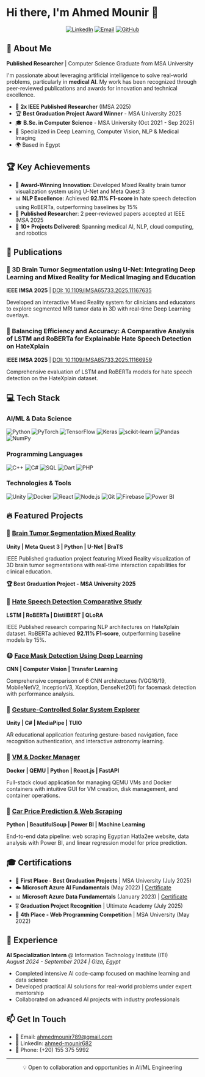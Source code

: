 # Hi there, I'm Ahmed Mounir 👋

<div align="center">
  
[![LinkedIn](https://img.shields.io/badge/LinkedIn-ahmed--mounir682-0077B5?style=for-the-badge&logo=linkedin&logoColor=white)](https://linkedin.com/in/ahmed-mounir682)
[![Email](https://img.shields.io/badge/Email-ahmedmounir789%40gmail.com-D14836?style=for-the-badge&logo=gmail&logoColor=white)](mailto:ahmedmounir789@gmail.com)
[![GitHub](https://img.shields.io/badge/GitHub-Mounir62-181717?style=for-the-badge&logo=github&logoColor=white)](https://github.com/Mounir62)

</div>

## 🚀 About Me

**Published Researcher** | Computer Science Graduate from MSA University

I'm passionate about leveraging artificial intelligence to solve real-world problems, particularly in **medical AI**. My work has been recognized through peer-reviewed publications and awards for innovation and technical excellence.

- 🔬 **2x IEEE Published Researcher** (IMSA 2025)
- 🏆 **Best Graduation Project Award Winner** - MSA University 2025
- 🎓 **B.Sc. in Computer Science** - MSA University (Oct 2021 - Sep 2025)
- 🧠 Specialized in Deep Learning, Computer Vision, NLP & Medical Imaging
- 🌍 Based in Egypt

## 🏆 Key Achievements

- 🥇 **Award-Winning Innovation**: Developed Mixed Reality brain tumor visualization system using U-Net and Meta Quest 3
- 📊 **NLP Excellence**: Achieved **92.11% F1-score** in hate speech detection using RoBERTa, outperforming baselines by 15%
- 📝 **Published Researcher**: 2 peer-reviewed papers accepted at IEEE IMSA 2025
- 💼 **10+ Projects Delivered**: Spanning medical AI, NLP, cloud computing, and robotics

## 📄 Publications

### 🧠 3D Brain Tumor Segmentation using U-Net: Integrating Deep Learning and Mixed Reality for Medical Imaging and Education
**IEEE IMSA 2025** | [DOI: 10.1109/IMSA65733.2025.11167635](https://doi.org/10.1109/IMSA65733.2025.11167635)

Developed an interactive Mixed Reality system for clinicians and educators to explore segmented MRI tumor data in 3D with real-time Deep Learning overlays.

### 💬 Balancing Efficiency and Accuracy: A Comparative Analysis of LSTM and RoBERTa for Explainable Hate Speech Detection on HateXplain
**IEEE IMSA 2025** | [DOI: 10.1109/IMSA65733.2025.11166959](https://doi.org/10.1109/IMSA65733.2025.11166959)

Comprehensive evaluation of LSTM and RoBERTa models for hate speech detection on the HateXplain dataset.

## 💻 Tech Stack

### AI/ML & Data Science
![Python](https://img.shields.io/badge/Python-3776AB?style=for-the-badge&logo=python&logoColor=white)
![PyTorch](https://img.shields.io/badge/PyTorch-EE4C2C?style=for-the-badge&logo=pytorch&logoColor=white)
![TensorFlow](https://img.shields.io/badge/TensorFlow-FF6F00?style=for-the-badge&logo=tensorflow&logoColor=white)
![Keras](https://img.shields.io/badge/Keras-D00000?style=for-the-badge&logo=keras&logoColor=white)
![scikit-learn](https://img.shields.io/badge/scikit--learn-F7931E?style=for-the-badge&logo=scikit-learn&logoColor=white)
![Pandas](https://img.shields.io/badge/Pandas-150458?style=for-the-badge&logo=pandas&logoColor=white)
![NumPy](https://img.shields.io/badge/NumPy-013243?style=for-the-badge&logo=numpy&logoColor=white)

### Programming Languages
![C++](https://img.shields.io/badge/C++-00599C?style=for-the-badge&logo=c%2B%2B&logoColor=white)
![C#](https://img.shields.io/badge/C%23-239120?style=for-the-badge&logo=c-sharp&logoColor=white)
![SQL](https://img.shields.io/badge/SQL-4479A1?style=for-the-badge&logo=mysql&logoColor=white)
![Dart](https://img.shields.io/badge/Dart-0175C2?style=for-the-badge&logo=dart&logoColor=white)
![PHP](https://img.shields.io/badge/PHP-777BB4?style=for-the-badge&logo=php&logoColor=white)

### Technologies & Tools
![Unity](https://img.shields.io/badge/Unity-FFFFFF?style=for-the-badge&logo=unity&logoColor=black)
![Docker](https://img.shields.io/badge/Docker-2496ED?style=for-the-badge&logo=docker&logoColor=white)
![React](https://img.shields.io/badge/React-20232A?style=for-the-badge&logo=react&logoColor=61DAFB)
![Node.js](https://img.shields.io/badge/Node.js-43853D?style=for-the-badge&logo=node.js&logoColor=white)
![Git](https://img.shields.io/badge/Git-F05032?style=for-the-badge&logo=git&logoColor=white)
![Firebase](https://img.shields.io/badge/Firebase-FFCA28?style=for-the-badge&logo=firebase&logoColor=black)
![Power BI](https://img.shields.io/badge/Power_BI-F2C811?style=for-the-badge&logo=powerbi&logoColor=black)

## 🔥 Featured Projects

### 🧠 [Brain Tumor Segmentation Mixed Reality](https://github.com/Mounir62/Brain-Tumor-Segmentation-MR)
**Unity | Meta Quest 3 | Python | U-Net | BraTS**

IEEE Published graduation project featuring Mixed Reality visualization of 3D brain tumor segmentations with real-time interaction capabilities for clinical education.

**🏆 Best Graduation Project - MSA University 2025**

### 💬 [Hate Speech Detection Comparative Study](https://github.com/Mounir62/hate-speech-comparative)
**LSTM | RoBERTa | DistilBERT | QLoRA**

IEEE Published research comparing NLP architectures on HateXplain dataset. RoBERTa achieved **92.11% F1-score**, outperforming baseline models by 15%.

### 😷 [Face Mask Detection Using Deep Learning](https://github.com/Mounir62/Facemask_Detection_Model)
**CNN | Computer Vision | Transfer Learning**

Comprehensive comparison of 6 CNN architectures (VGG16/19, MobileNetV2, InceptionV3, Xception, DenseNet201) for facemask detection with performance analysis.

### 🌌 [Gesture-Controlled Solar System Explorer](https://github.com/Mounir62/Solar-System-Visualization)
**Unity | C# | MediaPipe | TUIO**

AR educational application featuring gesture-based navigation, face recognition authentication, and interactive astronomy learning.

### 🐳 [VM & Docker Manager](https://github.com/Mounir62/qemu-vm-and-docker-management)
**Docker | QEMU | Python | React.js | FastAPI**

Full-stack cloud application for managing QEMU VMs and Docker containers with intuitive GUI for VM creation, disk management, and container operations.

### 🚗 [Car Price Prediction & Web Scraping](https://github.com/Mounir62/Car-Price-Prediction)
**Python | BeautifulSoup | Power BI | Machine Learning**

End-to-end data pipeline: web scraping Egyptian Hatla2ee website, data analysis with Power BI, and linear regression model for price prediction.

## 🎓 Certifications

- 🥇 **First Place - Best Graduation Projects** | MSA University (July 2025)
- ☁️ **Microsoft Azure AI Fundamentals** (May 2022) | [Certificate](https://learn.microsoft.com/api/credentials/share/en-us/AhmedMohamedMounir-4426/2311315F98E8D7C0?sharingId=E9BD76391D72CF75)
- 📊 **Microsoft Azure Data Fundamentals** (January 2023) | [Certificate](https://learn.microsoft.com/api/credentials/share/en-us/AhmedMohamedMounir-4426/9DC5911DEF4DDE2F?sharingId=E9BD76391D72CF75)
- 🎖️ **Graduation Project Recognition** | Ultimate Academy (July 2025)
- 🏅 **4th Place - Web Programming Competition** | MSA University (May 2022)

## 💼 Experience

**AI Specialization Intern** @ Information Technology Institute (ITI)  
*August 2024 - September 2024 | Giza, Egypt*

- Completed intensive AI code-camp focused on machine learning and data science
- Developed practical AI solutions for real-world problems under expert mentorship
- Collaborated on advanced AI projects with industry professionals

## 📫 Get In Touch

- 📧 Email: [ahmedmounir789@gmail.com](mailto:ahmedmounir789@gmail.com)
- 💼 LinkedIn: [ahmed-mounir682](https://linkedin.com/in/ahmed-mounir682)
- 📱 Phone: (+20) 155 375 5992

---

<div align="center">

💡 Open to collaboration and opportunities in AI/ML Engineering

</div>
